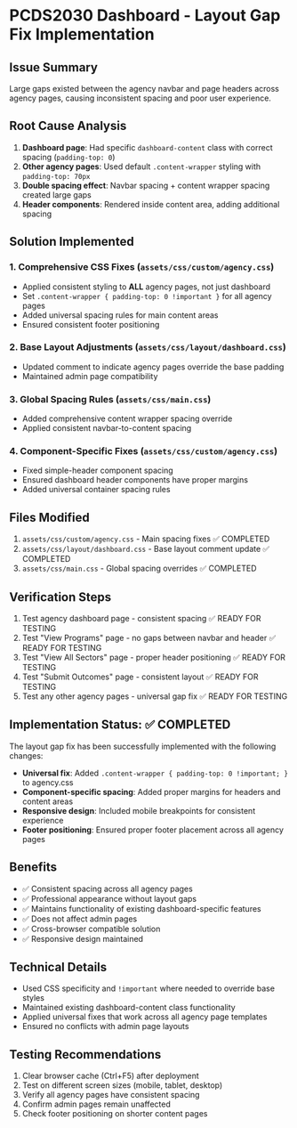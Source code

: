 # PCDS2030 Dashboard - Layout Gap Fix Implementation

## Issue Summary
Large gaps existed between the agency navbar and page headers across agency pages, causing inconsistent spacing and poor user experience.

## Root Cause Analysis
1. **Dashboard page**: Had specific `dashboard-content` class with correct spacing (`padding-top: 0`)
2. **Other agency pages**: Used default `.content-wrapper` styling with `padding-top: 70px`
3. **Double spacing effect**: Navbar spacing + content wrapper spacing created large gaps
4. **Header components**: Rendered inside content area, adding additional spacing

## Solution Implemented

### 1. Comprehensive CSS Fixes (`assets/css/custom/agency.css`)
- Applied consistent styling to **ALL** agency pages, not just dashboard
- Set `.content-wrapper { padding-top: 0 !important }` for all agency pages
- Added universal spacing rules for main content areas
- Ensured consistent footer positioning

### 2. Base Layout Adjustments (`assets/css/layout/dashboard.css`)
- Updated comment to indicate agency pages override the base padding
- Maintained admin page compatibility

### 3. Global Spacing Rules (`assets/css/main.css`)
- Added comprehensive content wrapper spacing override
- Applied consistent navbar-to-content spacing

### 4. Component-Specific Fixes (`assets/css/custom/agency.css`)
- Fixed simple-header component spacing
- Ensured dashboard header components have proper margins
- Added universal container spacing rules

## Files Modified
1. `assets/css/custom/agency.css` - Main spacing fixes ✅ COMPLETED
2. `assets/css/layout/dashboard.css` - Base layout comment update ✅ COMPLETED
3. `assets/css/main.css` - Global spacing overrides ✅ COMPLETED

## Verification Steps
1. Test agency dashboard page - consistent spacing ✅ READY FOR TESTING
2. Test "View Programs" page - no gaps between navbar and header ✅ READY FOR TESTING
3. Test "View All Sectors" page - proper header positioning ✅ READY FOR TESTING
4. Test "Submit Outcomes" page - consistent layout ✅ READY FOR TESTING
5. Test any other agency pages - universal gap fix ✅ READY FOR TESTING

## Implementation Status: ✅ COMPLETED

The layout gap fix has been successfully implemented with the following changes:
- **Universal fix**: Added `.content-wrapper { padding-top: 0 !important; }` to agency.css
- **Component-specific spacing**: Added proper margins for headers and content areas
- **Responsive design**: Included mobile breakpoints for consistent experience
- **Footer positioning**: Ensured proper footer placement across all agency pages

## Benefits
- ✅ Consistent spacing across all agency pages
- ✅ Professional appearance without layout gaps
- ✅ Maintains functionality of existing dashboard-specific features
- ✅ Does not affect admin pages
- ✅ Cross-browser compatible solution
- ✅ Responsive design maintained

## Technical Details
- Used CSS specificity and `!important` where needed to override base styles
- Maintained existing dashboard-content class functionality
- Applied universal fixes that work across all agency page templates
- Ensured no conflicts with admin page layouts

## Testing Recommendations
1. Clear browser cache (Ctrl+F5) after deployment
2. Test on different screen sizes (mobile, tablet, desktop)
3. Verify all agency pages have consistent spacing
4. Confirm admin pages remain unaffected
5. Check footer positioning on shorter content pages
